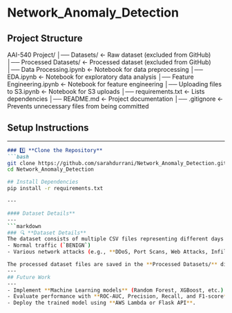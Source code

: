# Network_Anomaly_Detection

## Project Structure
AAI-540 Project/ │── Datasets/ <- Raw dataset (excluded from GitHub) │── Processed Datasets/ <- Processed dataset (excluded from GitHub) │── Data Processing.ipynb <- Notebook for data preprocessing │── EDA.ipynb <- Notebook for exploratory data analysis │── Feature Engineering.ipynb <- Notebook for feature engineering │── Uploading files to S3.ipynb <- Notebook for S3 uploads │── requirements.txt <- Lists dependencies │── README.md <- Project documentation │── .gitignore <- Prevents unnecessary files from being committed

## Setup Instructions 
---
```markdown
### 1️⃣ **Clone the Repository**
```bash
git clone https://github.com/sarahdurrani/Network_Anomaly_Detection.git
cd Network_Anomaly_Detection

## Install Dependencies
pip install -r requirements.txt

---

#### Dataset Details**
---
```markdown
### 🔍 **Dataset Details**
The dataset consists of multiple CSV files representing different days of network activity, including:
- Normal traffic (`BENIGN`)
- Various network attacks (e.g., **DDoS, Port Scans, Web Attacks, Infiltrations**)

The processed dataset files are saved in the **Processed Datasets/** directory and uploaded to **AWS S3**.
---
## Future Work
---
- Implement **Machine Learning models** (Random Forest, XGBoost, etc.).
- Evaluate performance with **ROC-AUC, Precision, Recall, and F1-score**.
- Deploy the trained model using **AWS Lambda or Flask API**.
